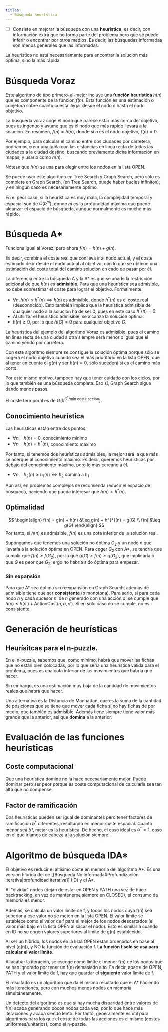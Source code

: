```yaml
---
titles:
  - Búsqueda heurística
---
```

- [ ] Consiste en mejorar la búsqueda con una **heurística**, es decir, con información extra que no forma parte del problema pero que se puede inferir o encontrar por otros medios. Es decir, las búsquedas informadas son menos generales que las informadas.

La heurística no está necesariamente para encontrar la solución más óptima, sino la más rápida.

# Búsqueda Voraz

Este algoritmo de tipo primero-el-mejor incluye una **función heurística** $h(n)$ que es componente de la función $f(n)$. Esta función es una estimación o conjetura sobre cuanto cuesta llegar desde el nodo $n$ hasta el nodo objetivo.

La búsqueda voraz coge el nodo que parece estar más cerca del objetivo, pues es ingenuo y asume que es el nodo que más rápido llevará a la solución. En resumen, $f(n) = h(n)$, donde si $n$ es el nodo objetivo, $f(n) = 0$.

Por ejemplo, para calcular el camino entre dos ciudades por carretera, podríamos crear una tabla con las distancias en línea recta de todas las ciudades a la ciudad destino, buscando previamente dicha información en mapas, y usarlo como $h(n)$.

Nótese que $h(n)$ se usa para elegir entre los nodos en la lista OPEN.

Se puede usar este algoritmo en Tree Search y Graph Search, pero sólo es completa en Graph Search, (en Tree Search, puede haber bucles infinitos), y en ningún caso es necesariamente óptimo.

En el peor caso, si la heurística es muy mala, la complejidad temporal y espacial son de $O(b^{m})$, donde $m$ es la profundidad máxima que puede alcanzar el espacio de búsqueda, aunque normalmente es mucho más rápido.

# Búsqueda A*

Funciona igual al Voraz, pero ahora $f(n) = h(n) + g(n)$.

Es decir, combina el coste real que conlleva ir al nodo actual, y el coste estimado de ir desde el nodo actual al objetivo, con lo que se obtiene una estimación del coste total del camino solución en cado de pasar por él.

La diferencia entre la búsqueda A y la A* es que se añade la restricción adicional de que $h(n)$ es **admisible**. Para que una heurística sea admisible, no debe sobrestimar el coste para lograr el objetivo. Formalmente:
- $\forall n, h(n) \leq h^{*}(n) \implies h(n) \, \text{es admisible}$, donde $h^{*}(n)$ es el coste real (desconocido). Esto también implica que la heurística admisible de cualquier nodo a la solución ha de ser 0, pues en este caso $h^{*}(n) = 0$.
- Al utilizar el heurístico admisible, se alcanza la solución óptima.
- $h(n) \geq 0$, por lo que $h(G) = 0$ para cualquier objetivo $G$.

La heurística del ejemplo del algoritmo Voraz es admisible, pues el camino en línea recta de una ciudad a otra siempre será menor o igual que el camino yendo por carretera.

Con este algoritmo siempre se consigue la solución óptima porque sólo se cogerá el nodo objetivo cuando sea el más prioritario en la lista OPEN, que al tener en cuenta el $g(n)$ y ser $h(n) = 0$, sólo sucederá si es el camino más corto.

Por este mismo motivo, tampoco hay que tener cuidado con los ciclos, por lo que también es una búsqueda completa. Eso sí, Graph Search sigue dando menos pasos.

El coste termporal es de $O(b^{C^{*}/\text{min coste acción}})$.

## Conocimiento heurística

Las heurísticas están entre dos puntos:
- $\forall n\quad h(n) = 0$, conocimiento mínimo
- $\forall n \quad h(n) = h^{*}(n)$, conocimiento máximo

Por tanto, si tenemos dos heurísticas admisibles, la mejor será la que más se acerque al conocimiento máximo. Es decir, queremos heurísticas por debajo del conocimiento máximo, pero lo más cercano a él.
- $\forall n \quad h_{2}(n) \geq h_{1}(n) \iff h_{2} \text{ domina a } h_{1}$

Aun así, en problemas complejos se recomienda reducir el espacio de búsqueda, haciendo que pueda interesar que $h(n) > h^{*}(n)$.

## Optimalidad

$$
\begin{align}
f(n) = g(n) + h(n) &\leq g(n) + h^{*}(n) = g(G) \\
f(n) &\leq g(G)
\end{align}
$$
Por tanto, si $h(n)$ es admisible, $f(n)$ es una cota inferior de la solución real.

Supongamos que tenemos una solución no óptima $G_{2}$ y un nodo $n$ que llevaría a la solución óptima en OPEN. Para coger $G_{2}$ con A*, se tendría que cumplir que $f(n) \geq f(G_{2})$, por lo que $g(G) \geq f(n) \geq g(G_{2})$, que implicaría o que $G$ es peor que $G_{2}$, ergo no habría sido óptima para empezar.

### Sin expansión

Para que A* sea óptima sin reexpansión en Graph Search, además de admisible tiene que ser **consistente** (o monotona). Para serlo, si para cada nodo $n$ y cada sucesor $n'$ de $n$ generado con una acción $a$, se cumple que $h(n) \leq h(n') + \mathrm{Action Cost}(n, a, n')$. Si en solo caso no se cumple, no es consistente.

# Generación de heurísticas

## Heurísitcas para el n-puzzle.

En el n-puzzle, sabemos que, como mínimo, habrá que mover las fichas que no están bien colocadas, por lo que sería una heurística válida para el problema, pues es una cota inferior de los movimientos que habría que hacer.

Sin embargo, es una estimación muy baja de la cantidad de movimientos reales que habrá que hacer.

Una alternativa es la Distancia de Manhattan, que es la suma de la cantidad de posiciones que se tiene que mover cada ficha si no hay fichas de por medio, que también es admisible. Además tiene siempre tiene valor más grande que la anterior, así que **domina** a la anterior.

# Evaluación de las funciones heurísticas

## Coste computacional

Que una heurística domine no la hace necesariamente mejor. Puede dominar pero ser peor porque es coste computacional de calcularla sea tan alto que no compense.

## Factor de ramificación

Dos heurísticas pueden ser igual de dominantes pero tener factores de ramificación $b^{*}$ diferentes, resultando en menor coste espacial. Cuanto menor sea $b*$, mejor es la heurística. De hecho, el caso ideal es $b^{*} = 1$, caso en el que iríamos de cabeza a la solución siempre.

# Algoritmo de búsqueda IDA*

El objetivo es reducir el altísimo coste en memoria del algoritmo A\*. Es una versión híbrida del de [[Búsqueda No Informada#Profundización iterativa|profundidad iterativa]] (ID) y el A\*.

Al "olvidar" nodos (dejan de estar en OPEN y PATH una vez de hace backtracking, en vez de mantenerse siempre en CLOSED), el consumo de memoria es menor.

Además, se calcula un valor límite de f, y todos los nodos cuya f(n) sea superior a ese valor no se meten en la lista OPEN. El valor límite se establece como el valor de f para el mejor de los nodos descartados (el valor más bajo en la lista OPEN al sacar el nodo). Esto es similar a cuando en ID no se cogen valores superiores al límite de g(n) establecido.

Al ser un híbrido, los nodos en la lista OPEN están ordenados en base al nivel (g(n)), y NO la función de evaluación f. **La función f solo se usa para calcular el valor límite**.

Al acabar la iteración, se escoge como límite el menor f(n) de los nodos que se han ignorado por tener un f(n) demasiado alto. Es decir, aparte de OPEN, PATH y el valor límite de f, hay que guardar el **siguiente** valor límite de f.

El resultado es un algoritmo que da el mismo resultado que el A* haciendo más iteraciones, pero con muchos menos nodos en memoria simultáneamente.

Un defecto del algoritmo es que si hay mucha disparidad entre valores de f(n) acaba generando pocos nodos cada vez, por lo que hace más iteraciones y acaba siendo lento. Por tanto, generalmente es útil para algoritmos para los que el coste de todas las acciones es el mismo (costes uniformes/unitarios), como el n-puzzle.